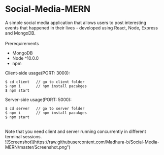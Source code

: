 # Social-Media-MERN

A simple social media application that allows users to post interesting events that happened in their lives - developed using React, Node, Express and MongoDB.
<br/>
<br/>
Prerequirements
- MongoDB
- Node ^10.0.0
- npm

Client-side usage(PORT: 3000):<br/>
```
$ cd client   // go to client folder
$ npm i       // npm install pacakges
$ npm start       
```
Server-side usage(PORT: 5000):<br/>
```
$ cd server   // go to server folder
$ npm i       // npm install pacakges
$ npm start 
```
<br/>
Note that you need client and server running concurrently in different terminal sessions.
<br/>
![Screenshot](https://raw.githubusercontent.com/Madhura-b/Social-Media-MERN/master/Screenshot.png")
